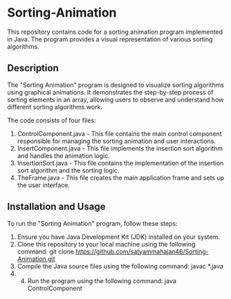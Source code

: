 # Sorting-Animation

This repository contains code for a sorting animation program implemented in Java. The program provides a visual representation of various sorting algorithms.

## Description

The "Sorting Animation" program is designed to visualize sorting algorithms using graphical animations. It demonstrates the step-by-step process of sorting elements in an array, allowing users to observe and understand how different sorting algorithms work.

The code consists of four files:

1. ControlComponent.java - This file contains the main control component responsible for managing the sorting animation and user interactions.
2. InsertComponent.java - This file implements the insertion sort algorithm and handles the animation logic.
3. InsertionSort.java - This file contains the implementation of the insertion sort algorithm and the sorting logic.
4. TheFrame.java - This file creates the main application frame and sets up the user interface.

## Installation and Usage

To run the "Sorting Animation" program, follow these steps:

1. Ensure you have Java Development Kit (JDK) installed on your system.
2. Clone this repository to your local machine using the following command: git clone https://github.com/satyammahajan46/Sorting-Animation.git
3. Compile the Java source files using the following command: javac *.java
4. 4. Run the program using the following command: java ControlComponent


